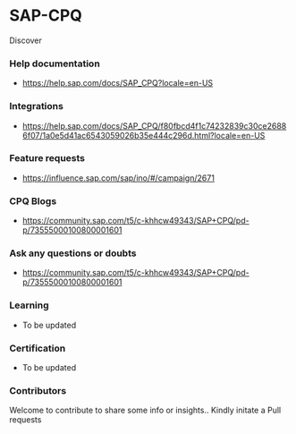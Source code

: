 # SAP-CPQ
Discover


### Help documentation
* https://help.sap.com/docs/SAP_CPQ?locale=en-US

### Integrations
* https://help.sap.com/docs/SAP_CPQ/f80fbcd4f1c74232839c30ce26886f07/1a0e5d41ac6543059026b35e444c296d.html?locale=en-US

### Feature requests
* https://influence.sap.com/sap/ino/#/campaign/2671

### CPQ Blogs
* https://community.sap.com/t5/c-khhcw49343/SAP+CPQ/pd-p/73555000100800001601

### Ask any questions or doubts
* https://community.sap.com/t5/c-khhcw49343/SAP+CPQ/pd-p/73555000100800001601

### Learning
* To be updated

### Certification
* To be updated





### Contributors
Welcome to contribute to share some info or insights.. Kindly initate a Pull requests
